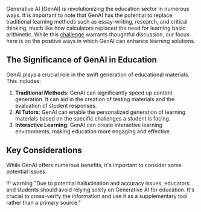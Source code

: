 Generative AI (GenAI) is revolutionizing the education sector in numerous ways. It is important to note that GenAI has the potential to replace traditional learning methods such as essay-writing, research, and critical thinking, much like how calculators replaced the need for learning basic arithmetic. While this [challenge](../../../ethically/alignment_and_existential_concerns.md) warrants thoughtful discussion, our focus here is on the positive ways in which GenAI can enhance learning solutions.

## The Significance of GenAI in Education

GenAI plays a crucial role in the swift generation of educational materials. This includes:

1. **Traditional Methods**: GenAI can significantly speed up content generation. It can aid in the creation of testing materials and the evaluation of student responses.
2. **AI Tutors**: GenAI can enable the personalized generation of learning materials based on the specific challenges a student is facing.
3. **Interactive Learning**: GenAI can create interactive learning environments, making education more engaging and effective.

## Key Considerations

While GenAI offers numerous benefits, it's important to consider some potential issues.

!!! warning "Due to potential hallucination and accuracy issues, educators and students should avoid relying solely on Generative AI for education. It's crucial to cross-verify the information and use it as a supplementary tool rather than a primary source."

